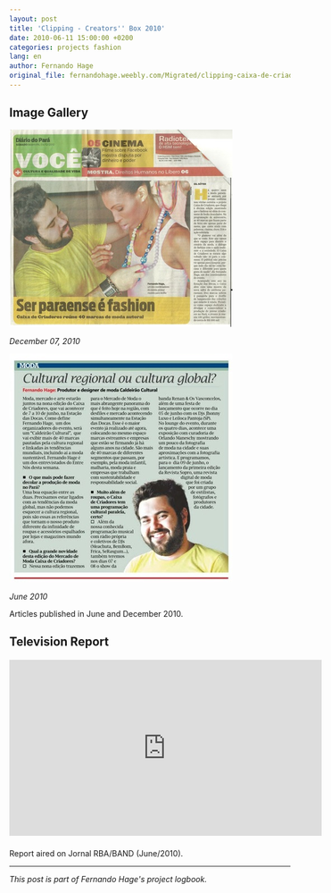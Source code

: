 ```yaml
---
layout: post
title: 'Clipping - Creators'' Box 2010'
date: 2010-06-11 15:00:00 +0200
categories: projects fashion
lang: en
author: Fernando Hage
original_file: fernandohage.weebly.com/Migrated/clipping-caixa-de-criadores-2010.html
---
```


## Image Gallery


![December 07, 2010](/assets/images/2010-06-11-clipping-midia-caixa-criadores-2010-01.jpg)

*December 07, 2010*


![June 2010](/assets/images/2010-06-11-clipping-midia-caixa-criadores-2010-02.jpg)

*June 2010*

Articles published in June and December 2010.

## Television Report

<div style="text-align: center; margin: 20px 0;">
<iframe width="560" height="315" src="https://www.youtube.com/embed/si79qUB4Y_M" frameborder="0" allowfullscreen></iframe>
</div>

Report aired on Jornal RBA/BAND (June/2010).

---

*This post is part of Fernando Hage's project logbook.*